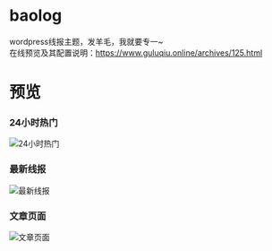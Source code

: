 # baolog
wordpress线报主题，发羊毛，我就要专一~<br>
在线预览及其配置说明：https://www.guluqiu.online/archives/125.html
# 预览
### 24小时热门
![24小时热门](https://i.loli.net/2021/08/26/incjTJN8BL79XOF.png)
### 最新线报
![最新线报](https://i.loli.net/2021/08/26/mOCsEn9ywcVjMGh.png)
### 文章页面
![文章页面](https://i.loli.net/2021/08/26/ZkQRoN78W5pihgI.png)
